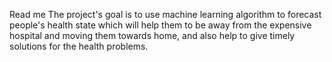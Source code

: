 Read me 
The project's goal is to use machine learning algorithm to forecast people's 
health state which will help them to be away from the expensive hospital and 
moving them towards home, and also help to give timely solutions for the health 
problems.
